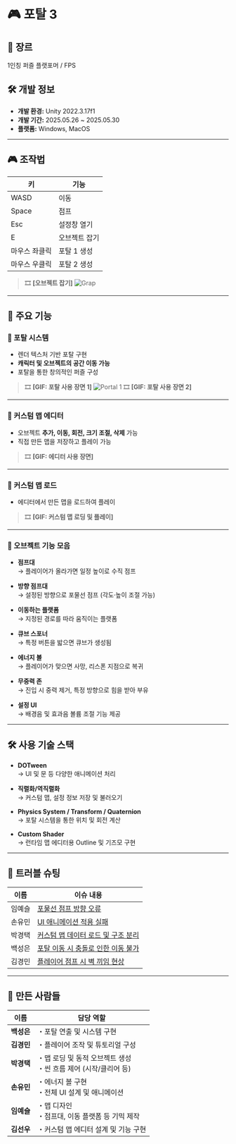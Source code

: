 # 🎮 포탈 3

## 📌 장르  
1인칭 퍼즐 플랫포머 / FPS

## 🛠 개발 정보  
- **개발 환경:** Unity 2022.3.17f1  
- **개발 기간:** 2025.05.26 ~ 2025.05.30  
- **플랫폼:** Windows, MacOS  

---

## 🎮 조작법

| 키 | 기능 |
|----|------|
| WASD | 이동 |
| Space | 점프 |
| Esc | 설정창 열기 |
| E | 오브젝트 잡기 |
| 마우스 좌클릭 | 포탈 1 생성 |
| 마우스 우클릭 | 포탈 2 생성 |

> 🎞️ **[오브젝트 잡기]**
> ![Grap](docs/gif/grap.gif)
---

## 🧩 주요 기능

### 🔵 포탈 시스템
- 렌더 텍스처 기반 포탈 구현
- **캐릭터 및 오브젝트의 공간 이동 가능**
- 포탈을 통한 창의적인 퍼즐 구성

> 🎞️ **[GIF: 포탈 사용 장면 1]**
> ![Portal 1](docs/gif/portal_1.gif)
> 🎞️ **[GIF: 포탈 사용 장면 2]**

---

### 🧱 커스텀 맵 에디터
- 오브젝트 **추가, 이동, 회전, 크기 조절, 삭제** 가능
- 직접 만든 맵을 저장하고 플레이 가능

> 🎞️ **[GIF: 에디터 사용 장면]**

---

### 📂 커스텀 맵 로드
- 에디터에서 만든 맵을 로드하여 플레이

> 🎞️ **[GIF: 커스텀 맵 로딩 및 플레이]**

---

### 🧩 오브젝트 기능 모음

- **점프대**  
  → 플레이어가 올라가면 일정 높이로 수직 점프

- **방향 점프대**  
  → 설정된 방향으로 포물선 점프 (각도·높이 조절 가능)

- **이동하는 플랫폼**  
  → 지정된 경로를 따라 움직이는 플랫폼

- **큐브 스포너**  
  → 특정 버튼을 밟으면 큐브가 생성됨

- **에너지 볼**  
  → 플레이어가 맞으면 사망, 리스폰 지점으로 복귀

- **무중력 존**  
  → 진입 시 중력 제거, 특정 방향으로 힘을 받아 부유

- **설정 UI**  
  → 배경음 및 효과음 볼륨 조절 기능 제공

---

## 🛠 사용 기술 스택

- **DOTween**  
  → UI 및 문 등 다양한 애니메이션 처리  

- **직렬화/역직렬화**  
  → 커스텀 맵, 설정 정보 저장 및 불러오기  

- **Physics System / Transform / Quaternion**  
  → 포탈 시스템을 통한 위치 및 회전 계산  

- **Custom Shader**  
  → 런타임 맵 에디터용 Outline 및 기즈모 구현  

---

## 🧪 트러블 슈팅

| 이름       | 이슈 내용                                     |
|------------|-----------------------------------------------|
| 임예슬     | [포물선 점프 방향 오류](TroubleShooting/포물선점프방향오류.md) |
| 손유민     | [UI 애니메이션 적용 실패](TroubleShooting/UI애니메이션적용실패.md) |
| 박경택     | [커스텀 맵 데이터 로드 및 구조 분리](TroubleShooting/커스텀맵데이터로드및구조분리.md) |
| 백성은     | [포탈 이동 시 충돌로 인한 이동 불가](TroubleShooting/포탈이동시충돌로인한이동불가.md) |
| 김경민     | [플레이어 점프 시 벽 끼임 현상](TroubleShooting/플레이어점프시벽끼임현상.md) |

---

## 👥 만든 사람들

| 이름     | 담당 역할 |
|----------|------------|
| **백성은** | ・포탈 연출 및 시스템 구현 |
| **김경민** | ・플레이어 조작 및 튜토리얼 구성 |
| **박경택** | ・맵 로딩 및 동적 오브젝트 생성<br>・씬 흐름 제어 (시작/클리어 등) |
| **손유민** | ・에너지 볼 구현<br>・전체 UI 설계 및 애니메이션 |
| **임예슬** | ・맵 디자인<br>・점프대, 이동 플랫폼 등 기믹 제작 |
| **김선우** | ・커스텀 맵 에디터 설계 및 기능 구현 |
